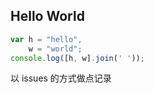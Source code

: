 ## Hello World
```js
var h = "hello",
    w = "world";
console.log([h, w].join(' '));
```
以 issues 的方式做点记录
